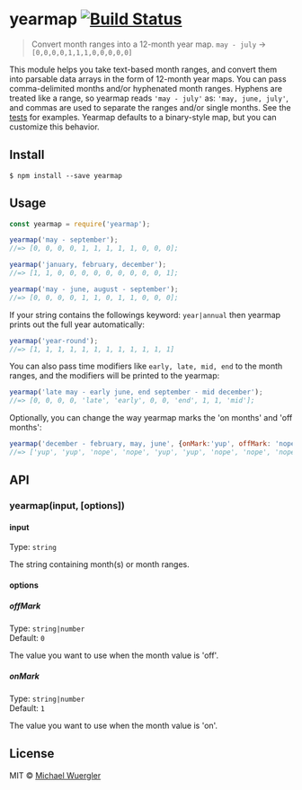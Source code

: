 # yearmap [![Build Status](https://travis-ci.org/radiovisual/yearmap.svg?branch=master)](https://travis-ci.org/radiovisual/yearmap)

> Convert month ranges into a 12-month year map. `may - july` → `[0,0,0,0,1,1,1,0,0,0,0,0]`

This module helps you take text-based month ranges, and convert them into parsable data arrays in the form of 12-month year maps.
You can pass comma-delimited months and/or hyphenated month ranges. Hyphens are treated like a range, so yearmap reads
`'may - july'` as: `'may, june, july'`, and commas are used to separate the ranges and/or single months. See the [tests](test.js) for examples.
Yearmap defaults to a binary-style map, but you can customize this behavior.

## Install

```
$ npm install --save yearmap
```

## Usage

```js
const yearmap = require('yearmap');

yearmap('may - september');
//=> [0, 0, 0, 0, 1, 1, 1, 1, 1, 0, 0, 0];

yearmap('january, february, december');
//=> [1, 1, 0, 0, 0, 0, 0, 0, 0, 0, 0, 1];

yearmap('may - june, august - september');
//=> [0, 0, 0, 0, 1, 1, 0, 1, 1, 0, 0, 0];
```

If your string contains the followings keyword: `year|annual` then yearmap prints out the full year automatically:

```js
yearmap('year-round');
//=> [1, 1, 1, 1, 1, 1, 1, 1, 1, 1, 1, 1]
```
You can also pass time modifiers like `early, late, mid, end` to the month ranges, and the modifiers will be printed 
to the yearmap:

```js
yearmap('late may - early june, end september - mid december');
//=> [0, 0, 0, 0, 'late', 'early', 0, 0, 'end', 1, 1, 'mid'];
```

Optionally, you can change the way yearmap marks the 'on months' and 'off months':

```js
yearmap('december - february, may, june', {onMark:'yup', offMark: 'nope'});
//=> ['yup', 'yup', 'nope', 'nope', 'yup', 'yup', 'nope', 'nope', 'nope', 'nope', 'nope', 'nope']
```

## API

### yearmap(input, [options])

#### input

Type: `string`

The string containing month(s) or month ranges.

#### options

##### offMark

Type: `string|number`<br>
Default: `0`

The value you want to use when the month value is 'off'.

##### onMark

Type: `string|number`<br>
Default: `1`

The value you want to use when the month value is 'on'.

## License

MIT © [Michael Wuergler](http://numetriclabs.com)
